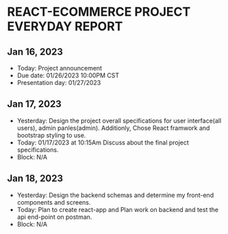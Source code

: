 # REACT-ECOMMERCE PROJECT EVERYDAY REPORT

## Jan 16, 2023 
* Today: Project announcement
* Due date: 01/26/2023 10:00PM CST
* Presentation day: 01/27/2023

## Jan 17, 2023
* Yesterday: Design the project overall specifications for user interface(all users), admin panles(admin). Additionly, Chose React framwork and bootstrap styling to use. 
* Today: 01/17/2023 at 10:15Am Discuss about the final project specifications. 
* Block: N/A

## Jan 18, 2023
* Yesterday: Design the backend schemas and determine my front-end components and screens.
* Today: Plan to create react-app and Plan work on backend and test the api end-point on postman.
* Block: N/A 
